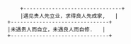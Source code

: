 


        +-------------------------------+
        |遇见贵人先立业，求得良人先成家,   |
	+-------------------------------+
	|未遇贵人而自立，未遇良人而自修.   |
	+-------------------------------+


